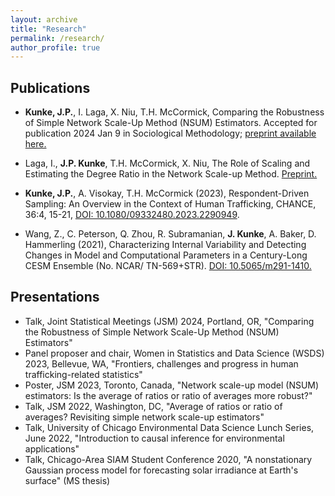 ```yaml
---
layout: archive
title: "Research"
permalink: /research/
author_profile: true
---
```


## Publications

- **Kunke, J.P.**, I. Laga, X. Niu, T.H. McCormick, Comparing the Robustness of Simple Network Scale-Up Method (NSUM) Estimators.
Accepted for publication 2024 Jan 9 in Sociological Methodology; [preprint available here.](https://doi.org/10.48550/arXiv.2303.07490)

- Laga, I., **J.P. Kunke**, T.H. McCormick, X. Niu, The Role of Scaling and Estimating the Degree Ratio in the Network Scale-up Method. [Preprint.](https://doi.org/10.48550/arXiv.2305.04381)

- **Kunke, J.P.**, A. Visokay, T.H. McCormick (2023), Respondent-Driven Sampling: An Overview in the Context of Human Trafficking, CHANCE, 36:4, 15-21, [DOI: 10.1080/09332480.2023.2290949](https://doi.org/10.1080/09332480.2023.2290949).

- Wang, Z., C. Peterson, Q. Zhou, R. Subramanian, **J. Kunke**, A. Baker, D. Hammerling (2021), Characterizing Internal Variability and Detecting Changes in Model and Computational Parameters in a Century-Long CESM Ensemble (No. NCAR/ TN-569+STR). [DOI: 10.5065/m291-1410.](http://dx.doi.org/10.5065/m291-1410)

## Presentations

- Talk, Joint Statistical Meetings (JSM) 2024, Portland, OR, "Comparing the Robustness of Simple Network Scale-Up Method (NSUM) Estimators"
- Panel proposer and chair, Women in Statistics and Data Science (WSDS) 2023, Bellevue, WA, "Frontiers, challenges and progress in human trafficking-related statistics"
- Poster, JSM 2023, Toronto, Canada, "Network scale-up model (NSUM) estimators: Is the average of ratios or ratio of averages more robust?"
- Talk, JSM 2022, Washington, DC, "Average of ratios or ratio of averages? Revisiting simple network scale-up estimators"
- Talk, University of Chicago Environmental Data Science Lunch Series, June 2022, "Introduction to causal inference for environmental applications"
- Talk, Chicago-Area SIAM Student Conference 2020, "A nonstationary Gaussian process model for forecasting solar irradiance at Earth's surface" (MS thesis)

